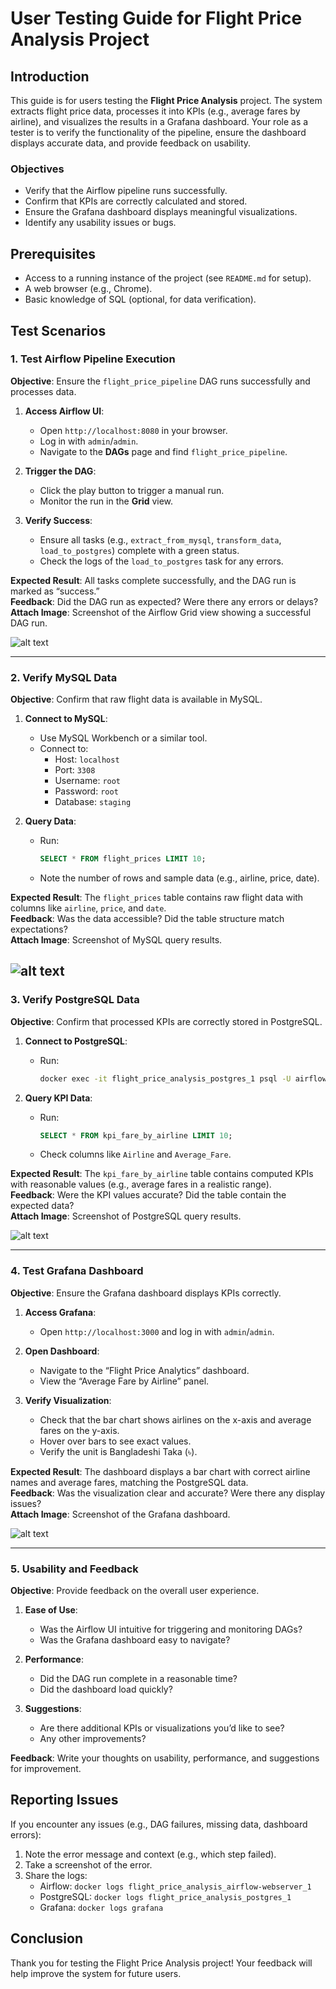 # User Testing Guide for Flight Price Analysis Project

## Introduction

This guide is for users testing the **Flight Price Analysis** project. The system extracts flight price data, processes it into KPIs (e.g., average fares by airline), and visualizes the results in a Grafana dashboard. Your role as a tester is to verify the functionality of the pipeline, ensure the dashboard displays accurate data, and provide feedback on usability.

### Objectives

- Verify that the Airflow pipeline runs successfully.
- Confirm that KPIs are correctly calculated and stored.
- Ensure the Grafana dashboard displays meaningful visualizations.
- Identify any usability issues or bugs.

## Prerequisites

- Access to a running instance of the project (see `README.md` for setup).
- A web browser (e.g., Chrome).
- Basic knowledge of SQL (optional, for data verification).

## Test Scenarios

### 1. Test Airflow Pipeline Execution
**Objective**: Ensure the `flight_price_pipeline` DAG runs successfully and processes data.

1. **Access Airflow UI**:
   - Open `http://localhost:8080` in your browser.
   - Log in with `admin`/`admin`.
   - Navigate to the **DAGs** page and find `flight_price_pipeline`.

2. **Trigger the DAG**:
   - Click the play button to trigger a manual run.
   - Monitor the run in the **Grid** view.

3. **Verify Success**:
   - Ensure all tasks (e.g., `extract_from_mysql`, `transform_data`, `load_to_postgres`) complete with a green status.
   - Check the logs of the `load_to_postgres` task for any errors.

**Expected Result**: All tasks complete successfully, and the DAG run is marked as “success.”  
**Feedback**: Did the DAG run as expected? Were there any errors or delays?  
**Attach Image**: Screenshot of the Airflow Grid view showing a successful DAG run.  

![alt text](../images/AirflowGraph.png)

---

### 2. Verify MySQL Data
**Objective**: Confirm that raw flight data is available in MySQL.

1. **Connect to MySQL**:
   - Use MySQL Workbench or a similar tool.
   - Connect to:
     - Host: `localhost`
     - Port: `3308`
     - Username: `root`
     - Password: `root`
     - Database: `staging`

2. **Query Data**:
   - Run:
     ```sql
     SELECT * FROM flight_prices LIMIT 10;
     ```
   - Note the number of rows and sample data (e.g., airline, price, date).

**Expected Result**: The `flight_prices` table contains raw flight data with columns like `airline`, `price`, and `date`.  
**Feedback**: Was the data accessible? Did the table structure match expectations?  
**Attach Image**: Screenshot of MySQL query results.

![alt text](../images/Workbench.png)
---

### 3. Verify PostgreSQL Data
**Objective**: Confirm that processed KPIs are correctly stored in PostgreSQL.

1. **Connect to PostgreSQL**:
   - Run:
     ```bash
     docker exec -it flight_price_analysis_postgres_1 psql -U airflow -d airflow
     ```

2. **Query KPI Data**:
   - Run:
     ```sql
     SELECT * FROM kpi_fare_by_airline LIMIT 10;
     ```
   - Check columns like `Airline` and `Average_Fare`.

**Expected Result**: The `kpi_fare_by_airline` table contains computed KPIs with reasonable values (e.g., average fares in a realistic range).  
**Feedback**: Were the KPI values accurate? Did the table contain the expected data?  
**Attach Image**: Screenshot of PostgreSQL query results. 

![alt text](../images/Postgres.png)

---

### 4. Test Grafana Dashboard
**Objective**: Ensure the Grafana dashboard displays KPIs correctly.

1. **Access Grafana**:
   - Open `http://localhost:3000` and log in with `admin`/`admin`.

2. **Open Dashboard**:
   - Navigate to the “Flight Price Analytics” dashboard.
   - View the “Average Fare by Airline” panel.

3. **Verify Visualization**:
   - Check that the bar chart shows airlines on the x-axis and average fares on the y-axis.
   - Hover over bars to see exact values.
   - Verify the unit is Bangladeshi Taka (৳).

**Expected Result**: The dashboard displays a bar chart with correct airline names and average fares, matching the PostgreSQL data.  
**Feedback**: Was the visualization clear and accurate? Were there any display issues?  
**Attach Image**: Screenshot of the Grafana dashboard.  

![alt text](../images/Dashboard.png)

---

### 5. Usability and Feedback
**Objective**: Provide feedback on the overall user experience.

1. **Ease of Use**:
   - Was the Airflow UI intuitive for triggering and monitoring DAGs?
   - Was the Grafana dashboard easy to navigate?

2. **Performance**:
   - Did the DAG run complete in a reasonable time?
   - Did the dashboard load quickly?

3. **Suggestions**:
   - Are there additional KPIs or visualizations you’d like to see?
   - Any other improvements?

**Feedback**: Write your thoughts on usability, performance, and suggestions for improvement.

## Reporting Issues

If you encounter any issues (e.g., DAG failures, missing data, dashboard errors):
1. Note the error message and context (e.g., which step failed).
2. Take a screenshot of the error.
3. Share the logs:
   - Airflow: `docker logs flight_price_analysis_airflow-webserver_1`
   - PostgreSQL: `docker logs flight_price_analysis_postgres_1`
   - Grafana: `docker logs grafana`

## Conclusion

Thank you for testing the Flight Price Analysis project! Your feedback will help improve the system for future users.